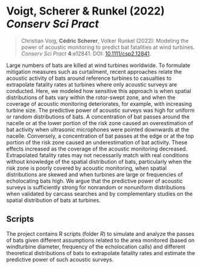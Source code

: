 
# Voigt, Scherer & Runkel (2022) *Conserv Sci Pract*

<!-- badges: start -->
<!-- badges: end -->

> Christian Voig, **Cédric Scherer**, Volker Runkel (2022): Modeling the power of acoustic monitoring to predict bat fatalities at wind turbines. *Conserv Sci Pract* **4**:e12841. DOI: [10.1111/csp2.12841](https://doi.org/10.1111/csp2.12841).

Large numbers of bats are killed at wind turbines worldwide. To formulate mitigation measures such as curtailment, recent approaches relate the acoustic activity of bats around reference turbines to casualties to extrapolate fatality rates at turbines where only acoustic surveys are conducted. Here, we modeled how sensitive this approach is when spatial distributions of bats vary within the rotor-swept zone, and when the coverage of acoustic monitoring deteriorates, for example, with increasing turbine size. The predictive power of acoustic surveys was high for uniform or random distributions of bats. A concentration of bat passes around the nacelle or at the lower portion of the risk zone caused an overestimation of bat activity when ultrasonic microphones were pointed downwards at the nacelle. Conversely, a concentration of bat passes at the edge or at the top portion of the risk zone caused an underestimation of bat activity. These effects increased as the coverage of the acoustic monitoring decreased. Extrapolated fatality rates may not necessarily match with real conditions without knowledge of the spatial distribution of bats, particularly when the risk zone is poorly covered by acoustic monitoring, when spatial distributions are skewed and when turbines are large or frequencies of echolocating bats high. We argue that the predictive power of acoustic surveys is sufficiently strong for nonrandom or nonuniform distributions when validated by carcass searches and by complementary studies on the spatial distribution of bats at turbines.

## Scripts
The project contains R scripts (folder *R*) to simulate and analyze the passes of bats given different assumptions related to the area monitored (based on windturbine diameter, frequency of the echolocation calls) and different theoretical distributions of bats to extrapolate fatality rates and estimate the predictive power of such acoustic surveys.  
